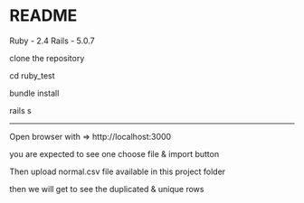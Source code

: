 # README

Ruby  - 2.4
Rails - 5.0.7

clone the repository


cd ruby_test

bundle install

rails s



--------------

Open browser with  =>     http://localhost:3000


you are expected to see one choose file & import button



Then upload normal.csv file available in this project folder

then we will get to see the duplicated & unique rows

